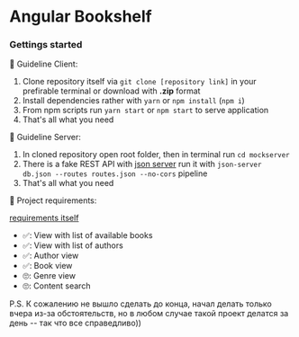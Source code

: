 # Angular Bookshelf
### Gettings started

🚀 Guideline Client:

  1. Clone repository itself via ```git clone [repository link]``` in your prefirable terminal or download with **.zip** format
  2. Install dependencies rather with ```yarn``` or ```npm install``` (```npm i```)
  3. From npm scripts run ```yarn start``` or ```npm start``` to serve application
  4. That's all what you need

🚀 Guideline Server:
  1. In cloned repository open root folder, then in terminal run ```cd mockserver```
  2. There is a fake REST API with [json server](https://github.com/typicode/json-server) run it with ```json-server db.json --routes routes.json --no-cors``` pipeline
  3. That's all what you need
  
🚀 Project requirements:

  [requirements itself](https://gist.github.com/geksilla/72a0cb882d2b7d8b4336)
  
  * ✅: View with list of available books
  * ✅: View with list of authors
  * ✅: Author view
  * ✅: Book view
  * 🙄: Genre view
  * 🙄: Content search
  
  
  P.S. К сожалению не вышло сделать до конца, начал делать только вчера из-за обстоятельств, но в любом случае такой проект делатся за день -- так что все справедливо))
